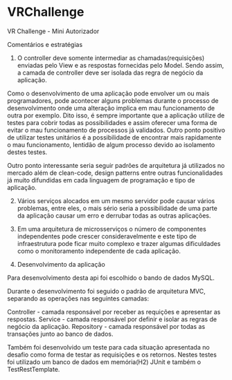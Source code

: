 # VRChallenge

VR Challenge - Mini Autorizador

Comentários e estratégias

1) O controller deve somente intermediar as chamadas(requisições) enviadas pelo View e as respostas fornecidas pelo Model. 
Sendo assim, a camada de controller deve ser isolada das regra de negócio da aplicação.

  Como o desenvolvimento de uma aplicação pode envolver um ou mais programadores, pode acontecer alguns problemas durante 
o processo de desenvolvimento onde uma alteração implica em mau funcionamento de outra por exemplo. Dito isso, é sempre 
importante que a aplicação utilize de testes para cobrir todas as possibilidades e assim oferecer uma forma de evitar o mau
funcionamento de processos já validados. Outro ponto positivo de utilizar testes unitários é a possibilidade de encontrar
mais rapidamente o mau funcionamento, lentidão de algum processo devido ao isolamento destes testes.

  Outro ponto interessante seria seguir padrões de arquitetura já utilizados no mercado além de clean-code, design patterns 
entre outras funcionalidades já muito difundidas em cada linguagem de programação e tipo de aplicação.


2) Vários serviços alocados em um mesmo servidor pode causar vários problemas, entre eles, o mais sério seria a possibilidade
de uma parte da aplicação causar um erro e derrubar todas as outras aplicações.

3) Em uma arquitetura de microsserviços o número de componentes independentes pode crescer consideravelmente e este tipo
de infraestrutura pode ficar muito complexo e trazer algumas dificuldades como o monitoramento independente de cada aplicação. 


4) Desenvolvimento da aplicação

Para desenvolvimento desta api foi escolhido o bando de dados MySQL.

Durante o desenvolvimento foi seguido o padrão de arquitetura MVC, separando as operações nas seguintes camadas: 

Controller - camada responsável por receber as requições e apresentar as respostas.
Service - camada responsável por definir e isolar as regras de negócio da aplicação. 
Repository - camada responsável por todas as transações junto ao banco de dados.

Também foi desenvolvido um teste para cada situação apresentada no desafio como forma de testar as requisições 
e os retornos. Nestes testes foi utilizado um banco de dados em memória(H2) JUnit e também o TestRestTemplate.
